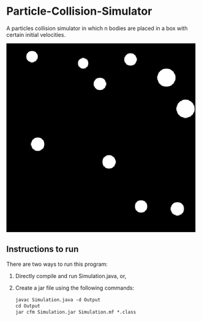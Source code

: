 # Particle-Collision-Simulator

A particles collision simulator in which n bodies are placed in a box with certain initial velocities.

![Simulator output](https://github.com/code-explorer/Particle-Collision-Simulator/blob/main/Time%20driven%20particle%20collision.gif)

## Instructions to run
There are two ways to run this program:

1. Directly compile and run Simulation.java, or,
2. Create a jar file using the following commands:

    ```
    javac Simulation.java -d Output
    cd Output
    jar cfm Simulation.jar Simulation.mf *.class
    ```
  
